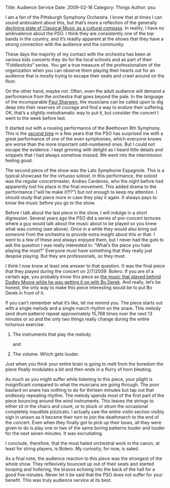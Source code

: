 Title: Audience Service
Date: 2009-02-16
Category: Things
Author: psu

I am a fan of the Pittsburgh Symphony Orchestra. I know that at times I can sound ambivalent about this, but that’s more a reflection of the generally <a href="http://mutable-states.com/classical-music-is-dead-or-at-least-terminal.html">declining state of Classical Music as a cultural compass</a>. In reality, I have no ambivalence about the PSO. I think they are consistently one of the top bands in the country, and it’s readily apparent at the shows that they have a strong connection with the audience and the community.

These days the majority of my contact with the orchestra has been at various kids concerts they do for the local schools and as part of their “Fiddlesticks” series. You get a true measure of the professionalism of the organization when you can observe them playing their hearts out for an audience that is mostly trying to escape their seats and crawl around on the floor.

On the other hand, maybe not. Often, even the adult audience will demand a performance from the orchestra that goes beyond the pale. In the language of the incomparable <a href="https://en.wikipedia.org/wiki/Paul_Sherwen">Paul Sherwen</a>, the musicians can be called upon to dig deep into their reserves of courage and find a way to endure their suffering. OK, that’s a slightly melodramatic way to put it, but consider the concert I went to the week before last.

It started out with a rousing performance of the Beethoven 8th Symphony. This is the <a href="http://mutable-states.com/classical-music-not-dead-yet.html">second time</a> in a few years that the PSO has surprised me with a great performance of one of the even symphonies, which everyone knows are worse than the more important odd-numbered ones. But I could not escape the evidence. I kept grinning with delight as I heard little details and snippets that I had always somehow missed. We went into the intermission feeling good.

The second piece of the show was the Lalo Symphonie Espagnole. This is a typical showcase for the virtuoso soloist. In this performance, the soloist was the regular concertmaster, Andres Cardenes, who the night before had apparently lost his place in the final movement. This added drama to the performance (“will he make it?!?”) but not enough to keep my attention. I should study that piece more in case they play it again. It always pays to know the music before you go to the show.

Before I talk about the last piece in the show, I will indulge in a short digression. Several years ago the PSO did a series of pre-concert lectures where a guy would talk about the music about to be played so you knew what was coming (see above). Once in a while they would also bring out someone from the orchestra to provide extra insight about this or that. I went to a few of these and always enjoyed them, but I never had the guts to ask the question I was really interested in: “What’s the piece you hate playing the most?” Everyone must have something that they really just despise playing. But they are professionals, so they must.

I think I now know at least one answer to that question. It was the final piece that they played during the concert on 2/7/2009: Bolero. If you are of a certain age, you probably know this piece as <a href="https://www.youtube.com/watch?v=dILIdREylC0">the music that played behind Dudley Moore while he was getting it on with Bo Derek</a>. And really, let’s be honest, the only way to make this piece interesting would be to put Bo Derek in front of it.

If you can’t remember what it’s like, let me remind you. The piece starts out with a single melody and a single march rhythm on the snare. This melody (and drum pattern) repeat approximately 15,768 times over the next 13 minutes or so and the only two things really change during the entire torturous exercise:

1. The instruments that play the melody.

	and

2. The volume. Which gets louder.

Just when you think your entire brain is going to melt from the boredom the piece finally modulates a bit and then ends in a flurry of horn bleating.

As much as you might suffer while listening to this piece, your plight is insignificant compared to what the muscians are going through. The poor bastard on snare has nothing to do for thirteen minutes but tap out that endlessly repeating rhythm. The melody spends most of the first part of the piece bouncing around the wind instruments. This leaves the strings to either sit in the chairs and count, or to pluck or strum the occasional completely inaudible pizzicato. I actually saw the entire violin section visibly sigh in unison as it became their turn to join the deathmarch to the end of the concert. Even when they finally got to pick up their bows, all they were given to do is play one or two of the same boring patterns louder and louder for the next seven minutes. It was excrutiating.

I conclude, therefore, that the most hated orchestral work in the canon, at least for string players, is Bolero. My curiosity, for now, is sated.

As a final note, the audience reaction to this piece was the strongest of the whole show. They reflexively bounced up out of their seats and started hooping and hollering, the bravos echoing into the back of the hall for a good five minutes. Never let it be said that the PSO does not suffer for your benefit. This was truly audience service at its best.